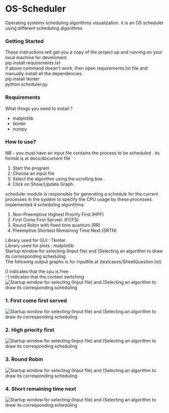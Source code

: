 # OS-Scheduler
Operating systems scheduling algorithms visualization.
it is an OS scheduler using different scheduling algorithms
### Getting Started
These instructions will get you a copy of the project up and running on your local machine for develoment.  
pip install requirements.txt  
  if above command doesn't work, then open requirements.txt file and manually install all the dependencies.  
pip install tkinter  
python scheduler.py  

### Requirements
What things you need to install ?
- matplotlib
- tkinter
- numpy
### How to use?
NB - you must have an input file contains the process to be scheduled . its format is at docs/document file 
1.  Start the program 
2.  Choose an input file 
3.  Select the algorithm using the scrolling box .
4. Click on Show/Update Graph .

scheduler module is responsible for generating a schedule for the current processes in the system to specify the
CPU usage by these processes.
implemented 4 scheduling algorithms:
1. Non-Preemptive Highest Priority First.(HPF)
2. First Come First Served. (FCFS)
3. Round Robin with fixed time quantum.(RR)
4. Preemptive Shortest Remaining Time Next.(SRTN)

Library used for GUI : Tkinter  
Library used for plots : matplotlib  
Startup window for selecting (Input file) and (Selecting an algorithm to draw its corresponding scheduling  
The following output graphs is for inputfile at (testcases/SheetQuestion.txt)

0 indicates that the cpu is free  
-1 indicates that the context switching  
![Startup window for selecting (Input file) and (Selecting an algorithm to draw its corresponding scheduling](docs/front.png)
### 1. First come first served  
![Startup window for selecting (Input file) and (Selecting an algorithm to draw its corresponding scheduling](docs/FCFS.png)
### 2. High priority first  
![Startup window for selecting (Input file) and (Selecting an algorithm to draw its corresponding scheduling](docs/HPF.png)
### 3. Round Robin  
![Startup window for selecting (Input file) and (Selecting an algorithm to draw its corresponding scheduling](docs/RR.png)
### 4. Short remaining time next  
![Startup window for selecting (Input file) and (Selecting an algorithm to draw its corresponding scheduling](docs/SRTN.png)
